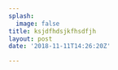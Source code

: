 ```yaml
---
splash:
  image: false
title: ksjdfhdsjkfhsdfjh
layout: post
date: '2018-11-11T14:26:20Z'

---
```

<p><br></p>